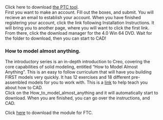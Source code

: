 Click here to download [the PTC tool][PTC Download].  
First you want to make an account. Fill out the boxes, and submit. You will recieve an email to establish your account. When you have finished registering your account, click the link following Installation Instructions. It will bring you to another page, where you will want to click the first link. From there, click the download manager for the 4.0 Win 64 DVD. Wait for the folder to download, then you can start to CAD!

[PTC Download]:http://www.ptc.com/academic-program/products/free-software/creo-download
### How to model almost anything.  
 The introductory series is an in-depth introduction to Creo, covering the core capabilities of solid modeling, entitled “How to Model Almost Anything”. This is an easy to follow curriculum that will have you building FIRST models very quickly. It has 12 exercises and 18 different pre-assembled models for you to work with.
This is a [link][PTC Teach] to help teach you about how to CAD.  
Click on the How_to_model_almost_anything and it will automatically start to download. When you are finished, you can go over the instructions, and CAD.

[PTC Teach]:http://www.ptc.com/academic-program/k-12-program/students/first/training
Click [here][PTC download for FTC] to download the module for FTC.

[PTC download for FTC]:http://www.catalogds.com/db/service?d=first&c=browse

